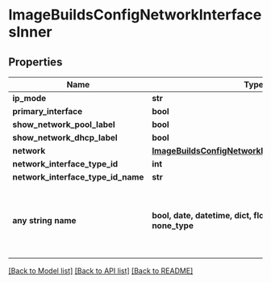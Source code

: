 # ImageBuildsConfigNetworkInterfacesInner


## Properties
Name | Type | Description | Notes
------------ | ------------- | ------------- | -------------
**ip_mode** | **str** |  | [optional] 
**primary_interface** | **bool** |  | [optional] 
**show_network_pool_label** | **bool** |  | [optional] 
**show_network_dhcp_label** | **bool** |  | [optional] 
**network** | [**ImageBuildsConfigNetworkInterfacesInnerNetwork**](ImageBuildsConfigNetworkInterfacesInnerNetwork.md) |  | [optional] 
**network_interface_type_id** | **int** |  | [optional] 
**network_interface_type_id_name** | **str** |  | [optional] 
**any string name** | **bool, date, datetime, dict, float, int, list, str, none_type** | any string name can be used but the value must be the correct type | [optional]

[[Back to Model list]](../README.md#documentation-for-models) [[Back to API list]](../README.md#documentation-for-api-endpoints) [[Back to README]](../README.md)


